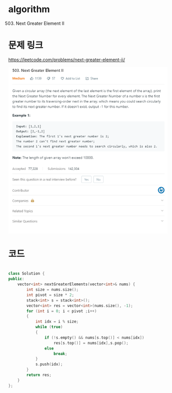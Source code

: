 ﻿# algorithm 
503. Next Greater Element II
  
# 문제 링크    
https://leetcode.com/problems/next-greater-element-ii/  


![title](https://github.com/jungmin3834/algorithm/blob/master/image/next-greater-element-ii.png)

# 코드

```cpp

class Solution {
public:
    vector<int> nextGreaterElements(vector<int>& nums) {
        int size = nums.size();
        int pivot = size * 2;
	    stack<int> s = stack<int>();
	    vector<int> res = vector<int>(nums.size(), -1);
	    for (int i = 0; i < pivot ;i++)
	    {
		    int idx = i % size;
		    while (true)
		    {
			    if (!s.empty() && nums[s.top()] < nums[idx])
				    res[s.top()] = nums[idx],s.pop();
			    else
				    break;
		    }
		    s.push(idx);
	    }
	    return res;
    }
};

```
